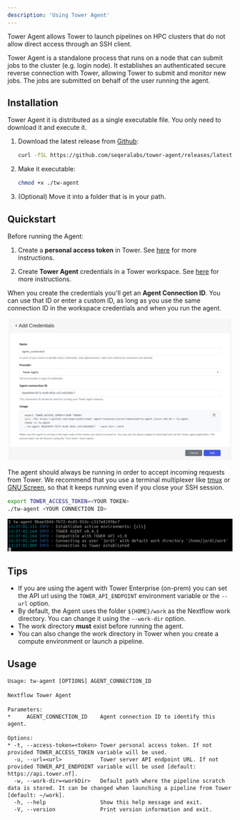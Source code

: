 ```yaml
---
description: 'Using Tower Agent'
---
```


Tower Agent allows Tower to launch pipelines on HPC clusters that do not allow direct access through an SSH client.

Tower Agent is a standalone process that runs on a node that can submit jobs to the cluster (e.g. login node). It establishes an authenticated secure reverse connection with Tower, allowing Tower to submit and monitor new
jobs. The jobs are submitted on behalf of the user running the agent.


## Installation

Tower Agent it is distributed as a single executable file. You only need to download it and execute it.

1. Download the latest release from [Github](https://github.com/seqeralabs/tower-agent): 
    ```bash
    curl -fSL https://github.com/seqeralabs/tower-agent/releases/latest/download/tw-agent-linux-x86_64 > tw-agent
    ```

2. Make it executable:
    ```bash
    chmod +x ./tw-agent
    ```

3. (Optional) Move it into a folder that is in your path.


## Quickstart

Before running the Agent:

1. Create a **personal access token** in Tower. See [here](api/overview.md#authentication) for more instructions.

2. Create **Tower Agent** credentials in a Tower workspace. See [here](credentials/overview.md) for more instructions.

When you create the credentials you'll get an **Agent Connection ID**. You can use that ID or enter a custom ID, as long as you use the same connection ID in the workspace credentials and when you run the agent.

![credentials](_images/tw_agent.png)

The agent should always be running in order to accept incoming requests from Tower. We recommend that you use a terminal multiplexer like [tmux](https://github.com/tmux/tmux) or [GNU Screen](https://www.gnu.org/software/screen/), so that it keeps running even if you close your SSH session.
```bash
export TOWER_ACCESS_TOKEN=<YOUR TOKEN>
./tw-agent <YOUR CONNECTION ID>
```

![tw-agent](_images/tw_agent_running.png)


## Tips

- If you are using the agent with Tower Enterprise (on-prem) you can set the API url using the `TOWER_API_ENDPOINT` environment variable or the `--url` option.
- By default, the Agent uses the folder `${HOME}/work` as the Nextflow work directory. You can change it using the `--work-dir` option.
- The work directory **must** exist before running the agent.
- You can also change the work directory in Tower when you create a compute environment or launch a pipeline.


## Usage

```
Usage: tw-agent [OPTIONS] AGENT_CONNECTION_ID

Nextflow Tower Agent

Parameters:
*     AGENT_CONNECTION_ID    Agent connection ID to identify this agent.

Options:
* -t, --access-token=<token> Tower personal access token. If not provided TOWER_ACCESS_TOKEN variable will be used.
  -u, --url=<url>            Tower server API endpoint URL. If not provided TOWER_API_ENDPOINT variable will be used [default: https://api.tower.nf].
  -w, --work-dir=<workDir>   Default path where the pipeline scratch data is stored. It can be changed when launching a pipeline from Tower [default: ~/work].
  -h, --help                 Show this help message and exit.
  -V, --version              Print version information and exit.
```
